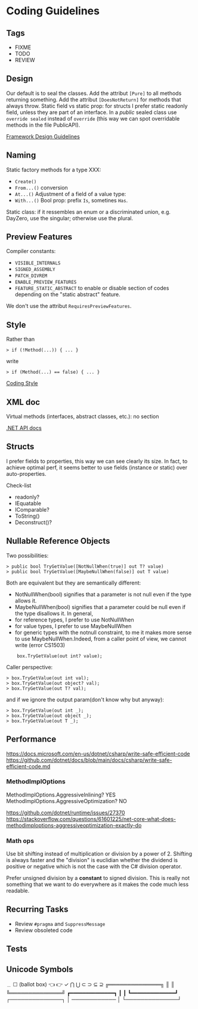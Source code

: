 ﻿Coding Guidelines
=================

Tags
----

- FIXME
- TODO
- REVIEW


Design
------

Our default is to seal the classes.
Add the attribut `[Pure]` to all methods returning something.
Add the attribut `[DoesNotReturn]` for methods that always throw.
Static field vs static prop: for structs I prefer static readonly field, unless
they are part of an interface.
In a _public_ sealed class use `override sealed` instead of `override` (this way
we can spot overridable methods in the file PublicAPI).

[Framework Design Guidelines](https://github.com/dotnet/runtime/blob/main/docs/coding-guidelines/framework-design-guidelines-digest.md)


Naming
------

Static factory methods for a type XXX:
- `Create()`
- `From...()` conversion
- `At...()`
Adjustment of a field of a value type:
- `With...()`
Bool prop: prefix `Is`, sometines `Has`.

Static class: if it ressembles an enum or a discriminated union, e.g. DayZero,
use the singular; otherwise use the plural.


Preview Features
----------------

Compiler constants:
- `VISIBLE_INTERNALS`
- `SIGNED_ASSEMBLY`
- `PATCH_DIVREM`
- `ENABLE_PREVIEW_FEATURES`
- `FEATURE_STATIC_ABSTRACT` to enable or disable section of codes depending
  on the "static abstract" feature.

We don't use the attribut `RequiresPreviewFeatures`.


Style
-----

Rather than
```
> if (!Method(...)) { ... }
```
write
```
> if (Method(...) == false) { ... }
```

[Coding Style](https://github.com/dotnet/runtime/blob/main/docs/coding-guidelines/coding-style.md)


XML doc
-------

Virtual methods (interfaces, abstract classes, etc.): no section <remarks>

[.NET API docs](https://github.com/dotnet/dotnet-api-docs/wiki)


Structs
-------

I prefer fields to properties, this way we can see clearly its size.
In fact, to achieve optimal perf, it seems better to use fields (instance or
static) over auto-properties.

Check-list
- readonly?
- IEquatable
- IComparable?
- ToString()
- Deconstruct()?


Nullable Reference Objects
--------------------------

Two possibilities:
```
> public bool TryGetValue([NotNullWhen(true)] out T? value)
> public bool TryGetValue([MaybeNullWhen(false)] out T value)
```
Both are equivalent but they are semantically different:
- NotNullWhen(bool) signifies that a parameter is not null even if
the type allows it.
- MaybeNullWhen(bool) signifies that a parameter could be null even
if the type disallows it.
In general,
- for reference types, I prefer to use NotNullWhen
- for value types, I prefer to use MaybeNullWhen
- for generic types with the notnull constraint, to me it makes more
sense to use MaybeNullWhen.Indeed, from a caller point of view, we
cannot write (error CS1503)
```
    box.TryGetValue(out int? value);
```
Caller perspective:
```
> box.TryGetValue(out int val);
> box.TryGetValue(out object? val);
> box.TryGetValue(out T? val);
```
and if we ignore the output param(don't know why but anyway):
```
> box.TryGetValue(out int _);
> box.TryGetValue(out object _);
> box.TryGetValue(out T _);
```


Performance
-----------

https://docs.microsoft.com/en-us/dotnet/csharp/write-safe-efficient-code
https://github.com/dotnet/docs/blob/main/docs/csharp/write-safe-efficient-code.md

### MethodImplOptions

MethodImplOptions.AggressiveInlining? YES
MethodImplOptions.AggressiveOptimization? NO

https://github.com/dotnet/runtime/issues/27370
https://stackoverflow.com/questions/61601225/net-core-what-does-methodimploptions-aggressiveoptimization-exactly-do

### Math ops

Use bit shifting instead of multiplication or division by a power of 2.
Shifting is always faster and the "division" is euclidian whether the dividend
is positive or negative which is not the case with the C# division operator.

Prefer unsigned division by a **constant** to signed division. This is really
not something that we want to do everywhere as it makes the code much less
readable.


Recurring Tasks
---------------

- Review `#pragma` and `SuppressMessage`
- Review obsoleted code


Tests
-----


Unicode Symbols
---------------

﹍
☐ (ballot box)
👈 👉
✓
⋂ 	⋃
⊂ 	⊃ 	⊆ 	⊇
╔══════════════╗
║              ║
╚══════════════╝
┏━━━━━━━━━━━━━━┓
┃              ┃
┗━━━━━━━━━━━━━━┛
┌──────────────┐
│ ──────────── │
└──────────────┘

